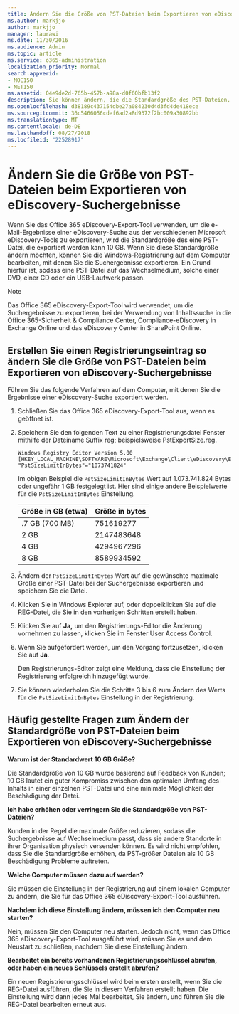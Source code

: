```yaml
---
title: Ändern Sie die Größe von PST-Dateien beim Exportieren von eDiscovery-Suchergebnisse
ms.author: markjjo
author: markjjo
manager: laurawi
ms.date: 11/30/2016
ms.audience: Admin
ms.topic: article
ms.service: o365-administration
localization_priority: Normal
search.appverid:
- MOE150
- MET150
ms.assetid: 04e9de2d-765b-457b-a98a-d0f60bfb13f2
description: Sie können ändern, die die Standardgröße des PST-Dateien, die beim Exportieren von eDiscovery-Suchergebnissen jeweils auf Ihrem Computer heruntergeladen werden.
ms.openlocfilehash: d38189c437154dbe27a084230d4d3fd4de418ece
ms.sourcegitcommit: 36c5466056cdef6ad2a8d9372f2bc009a30892bb
ms.translationtype: MT
ms.contentlocale: de-DE
ms.lasthandoff: 08/27/2018
ms.locfileid: "22528917"
---
```

# <a name="change-the-size-of-pst-files-when-exporting-ediscovery-search-results"></a>Ändern Sie die Größe von PST-Dateien beim Exportieren von eDiscovery-Suchergebnisse

Wenn Sie das Office 365 eDiscovery-Export-Tool verwenden, um die e-Mail-Ergebnisse einer eDiscovery-Suche aus der verschiedenen Microsoft eDiscovery-Tools zu exportieren, wird die Standardgröße des eine PST-Datei, die exportiert werden kann 10 GB. Wenn Sie diese Standardgröße ändern möchten, können Sie die Windows-Registrierung auf dem Computer bearbeiten, mit denen Sie die Suchergebnisse exportieren. Ein Grund hierfür ist, sodass eine PST-Datei auf das Wechselmedium, solche einer DVD, einer CD oder ein USB-Laufwerk passen. 
  
> [!NOTE]
>  Das Office 365 eDiscovery-Export-Tool wird verwendet, um die Suchergebnisse zu exportieren, bei der Verwendung von Inhaltssuche in die Office 365-Sicherheit &amp; Compliance Center, Compliance-eDiscovery in Exchange Online und das eDiscovery Center in SharePoint Online. 
  
## <a name="create-a-registry-setting-to-change-the-size-of-pst-files-when-you-export-ediscovery-search-results"></a>Erstellen Sie einen Registrierungseintrag so ändern Sie die Größe von PST-Dateien beim Exportieren von eDiscovery-Suchergebnisse

Führen Sie das folgende Verfahren auf dem Computer, mit denen Sie die Ergebnisse einer eDiscovery-Suche exportiert werden.
  
1. Schließen Sie das Office 365 eDiscovery-Export-Tool aus, wenn es geöffnet ist. 
    
2. Speichern Sie den folgenden Text zu einer Registrierungsdatei Fenster mithilfe der Dateiname Suffix reg; beispielsweise PstExportSize.reg. 
    
    ```
    Windows Registry Editor Version 5.00
    [HKEY_LOCAL_MACHINE\SOFTWARE\Microsoft\Exchange\Client\eDiscovery\ExportTool]
    "PstSizeLimitInBytes"="1073741824"
    ```

    Im obigen Beispiel die `PstSizeLimitInBytes` Wert auf 1.073.741.824 Bytes oder ungefähr 1 GB festgelegt ist. Hier sind einige andere Beispielwerte für die `PstSizeLimitInBytes` Einstellung. 
    
    |**Größe in GB (etwa)**|**Größe in bytes**|
    |:-----|:-----|
    |.7 GB (700 MB)  <br/> |751619277  <br/> |
    |2 GB  <br/> |2147483648  <br/> |
    |4 GB  <br/> |4294967296  <br/> |
    |8 GB  <br/> |8589934592  <br/> |
   
3. Ändern der `PstSizeLimitInBytes` Wert auf die gewünschte maximale Größe einer PST-Datei bei der Suchergebnisse exportieren und speichern Sie die Datei. 
    
4. Klicken Sie in Windows Explorer auf, oder doppelklicken Sie auf die REG-Datei, die Sie in den vorherigen Schritten erstellt haben.
    
5. Klicken Sie auf **Ja,** um den Registrierungs-Editor die Änderung vornehmen zu lassen, klicken Sie im Fenster User Access Control. 
    
6. Wenn Sie aufgefordert werden, um den Vorgang fortzusetzen, klicken Sie auf **Ja**.
    
    Den Registrierungs-Editor zeigt eine Meldung, dass die Einstellung der Registrierung erfolgreich hinzugefügt wurde.
    
7. Sie können wiederholen Sie die Schritte 3 bis 6 zum Ändern des Werts für die `PstSizeLimitInBytes` Einstellung in der Registrierung. 
  
## <a name="frequently-asked-questions-about-changing-the-default-size-of-pst-files-when-you-export-ediscovery-search-results"></a>Häufig gestellte Fragen zum Ändern der Standardgröße von PST-Dateien beim Exportieren von eDiscovery-Suchergebnisse

 **Warum ist der Standardwert 10 GB Größe?**
  
Die Standardgröße von 10 GB wurde basierend auf Feedback von Kunden; 10 GB lautet ein guter Kompromiss zwischen den optimalen Umfang des Inhalts in einer einzelnen PST-Datei und eine minimale Möglichkeit der Beschädigung der Datei.
  
 **Ich habe erhöhen oder verringern Sie die Standardgröße von PST-Dateien?**
  
Kunden in der Regel die maximale Größe reduzieren, sodass die Suchergebnisse auf Wechselmedium passt, dass sie andere Standorte in ihrer Organisation physisch versenden können. Es wird nicht empfohlen, dass Sie die Standardgröße erhöhen, da PST-größer Dateien als 10 GB Beschädigung Probleme auftreten.
  
 **Welche Computer müssen dazu auf werden?**
  
Sie müssen die Einstellung in der Registrierung auf einem lokalen Computer zu ändern, die Sie für das Office 365 eDiscovery-Export-Tool ausführen.
  
 **Nachdem ich diese Einstellung ändern, müssen ich den Computer neu starten?**
  
Nein, müssen Sie den Computer neu starten. Jedoch nicht, wenn das Office 365 eDiscovery-Export-Tool ausgeführt wird, müssen Sie es und dem Neustart zu schließen, nachdem Sie diese Einstellung ändern.
  
 **Bearbeitet ein bereits vorhandenen Registrierungsschlüssel abrufen, oder haben ein neues Schlüssels erstellt abrufen?**
  
Ein neuen Registrierungsschlüssel wird beim ersten erstellt, wenn Sie die REG-Datei ausführen, die Sie in diesem Verfahren erstellt haben. Die Einstellung wird dann jedes Mal bearbeitet, Sie ändern, und führen Sie die REG-Datei bearbeiten erneut aus.
